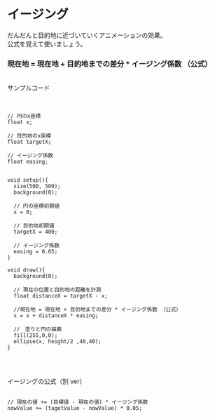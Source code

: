 # イージング
だんだんと目的地に近づいていくアニメーションの効果。<br>
公式を覚えて使いましょう。<br>

### 現在地 = 現在地 + 目的地までの差分 * イージング係数 （公式）

<br>
サンプルコード
<br><br>

```

// 円のx座標
float x;

// 目的地のx座標
float targetX;

// イージング係数
float easing;


void setup(){
  size(500, 500);
  background(0);
  
  // 円の座標初期値
  x = 0;
  
  // 目的地初期値
  targetX = 400;
  
  // イージング係数
  easing = 0.05;
}

void draw(){
  background(0);
  
  // 現在の位置と目的地の距離を計測
  float distanceX = targetX - x;
  
  //現在地 = 現在地 + 目的地までの差分 * イージング係数 （公式）
  x = x + distanceX * easing;

  //　塗りと円の描画
  fill(255,0,0);
  ellipse(x, height/2 ,40,40);
}


```

<br>

イージングの公式（別 ver）<br>

```

// 現在の値 += (目標値 - 現在の値) * イージング係数
nowValue += (tagetValue - nowValue) * 0.05;

```

<br>

